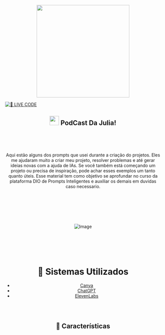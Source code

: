 <p align="center">
    <img width="300" src="https://github.com/user-attachments/assets/9c31d920-f860-4a7d-a6ce-4a40deee19ac">
</p>


[![🔴 LIVE CODE](https://github.com/user-attachments/assets/b17619b2-d8ea-46eb-9a2f-454115eca4f3)](https://github.com/JuliaG27)

<span align="center"> 

## <img src="https://github.com/user-attachments/assets/cbd5607b-f9cc-4acc-b08f-19a5c74571d0" width="30px"> PodCast Da Julia! </h2>

<br>
<br>
<br>

<p align="center">
Aqui estão alguns dos prompts que usei durante a criação do projetos. Eles me ajudaram muito a criar meu projeto, resolver problemas e até gerar ideias novas com a ajuda de IAs. Se você também está começando um projeto ou precisa de inspiração, pode achar esses exemplos um tanto quanto úteis. Esse material tem como objetivo se aprofundar no curso da plataforma DIO de Prompts Inteligentes e auxiliar os demais em duvidas caso necessario.
</p>

<br>
<br>
<br> 
<br>
<br>


![Image](https://github.com/user-attachments/assets/76f45879-f348-4c89-9e35-705c10fcbc99)

<br>
<br>
<br>
<br>

<div align="center"
<img src="https://github.com/user-attachments/assets/fcf2ef79-a44e-4b12-8e02-896b97c53906">

  # 🧠 Sistemas Utilizados

- [Canva](https://www.canva.com) 
- [ChatGPT](https://chatgpt.com)
- [ElevenLabs](https://elevenlabs.io/app/home)

<br>
<br>

##  🎀 Características

